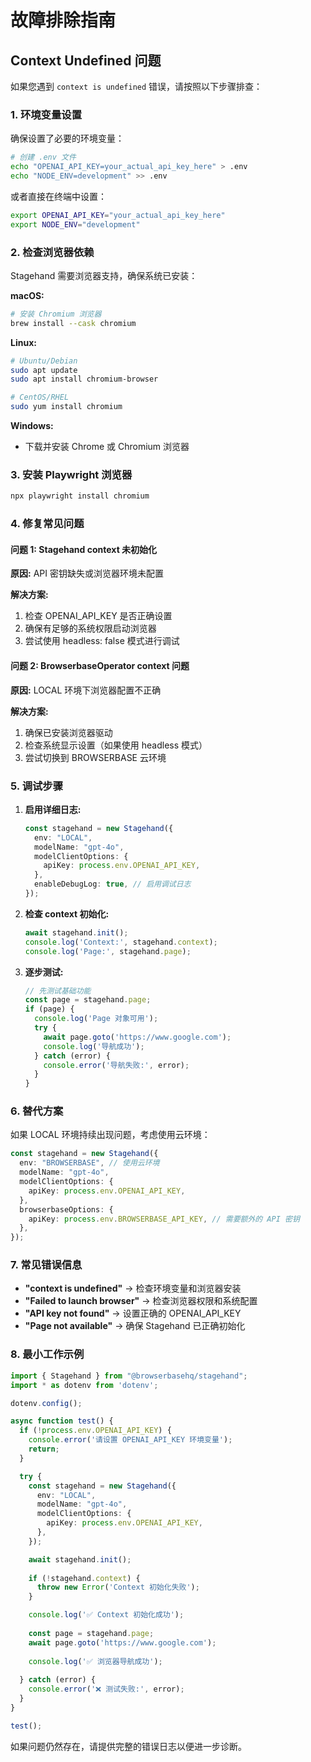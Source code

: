 # 故障排除指南

## Context Undefined 问题

如果您遇到 `context is undefined` 错误，请按照以下步骤排查：

### 1. 环境变量设置

确保设置了必要的环境变量：

```bash
# 创建 .env 文件
echo "OPENAI_API_KEY=your_actual_api_key_here" > .env
echo "NODE_ENV=development" >> .env
```

或者直接在终端中设置：

```bash
export OPENAI_API_KEY="your_actual_api_key_here"
export NODE_ENV="development"
```

### 2. 检查浏览器依赖

Stagehand 需要浏览器支持，确保系统已安装：

**macOS:**
```bash
# 安装 Chromium 浏览器
brew install --cask chromium
```

**Linux:**
```bash
# Ubuntu/Debian
sudo apt update
sudo apt install chromium-browser

# CentOS/RHEL
sudo yum install chromium
```

**Windows:**
- 下载并安装 Chrome 或 Chromium 浏览器

### 3. 安装 Playwright 浏览器

```bash
npx playwright install chromium
```

### 4. 修复常见问题

#### 问题 1: Stagehand context 未初始化

**原因:** API 密钥缺失或浏览器环境未配置

**解决方案:**
1. 检查 OPENAI_API_KEY 是否正确设置
2. 确保有足够的系统权限启动浏览器
3. 尝试使用 headless: false 模式进行调试

#### 问题 2: BrowserbaseOperator context 问题

**原因:** LOCAL 环境下浏览器配置不正确

**解决方案:**
1. 确保已安装浏览器驱动
2. 检查系统显示设置（如果使用 headless 模式）
3. 尝试切换到 BROWSERBASE 云环境

### 5. 调试步骤

1. **启用详细日志:**
   ```typescript
   const stagehand = new Stagehand({
     env: "LOCAL",
     modelName: "gpt-4o",
     modelClientOptions: {
       apiKey: process.env.OPENAI_API_KEY,
     },
     enableDebugLog: true, // 启用调试日志
   });
   ```

2. **检查 context 初始化:**
   ```typescript
   await stagehand.init();
   console.log('Context:', stagehand.context);
   console.log('Page:', stagehand.page);
   ```

3. **逐步测试:**
   ```typescript
   // 先测试基础功能
   const page = stagehand.page;
   if (page) {
     console.log('Page 对象可用');
     try {
       await page.goto('https://www.google.com');
       console.log('导航成功');
     } catch (error) {
       console.error('导航失败:', error);
     }
   }
   ```

### 6. 替代方案

如果 LOCAL 环境持续出现问题，考虑使用云环境：

```typescript
const stagehand = new Stagehand({
  env: "BROWSERBASE", // 使用云环境
  modelName: "gpt-4o",
  modelClientOptions: {
    apiKey: process.env.OPENAI_API_KEY,
  },
  browserbaseOptions: {
    apiKey: process.env.BROWSERBASE_API_KEY, // 需要额外的 API 密钥
  },
});
```

### 7. 常见错误信息

- **"context is undefined"** → 检查环境变量和浏览器安装
- **"Failed to launch browser"** → 检查浏览器权限和系统配置
- **"API key not found"** → 设置正确的 OPENAI_API_KEY
- **"Page not available"** → 确保 Stagehand 已正确初始化

### 8. 最小工作示例

```typescript
import { Stagehand } from "@browserbasehq/stagehand";
import * as dotenv from 'dotenv';

dotenv.config();

async function test() {
  if (!process.env.OPENAI_API_KEY) {
    console.error('请设置 OPENAI_API_KEY 环境变量');
    return;
  }

  try {
    const stagehand = new Stagehand({
      env: "LOCAL",
      modelName: "gpt-4o",
      modelClientOptions: {
        apiKey: process.env.OPENAI_API_KEY,
      },
    });

    await stagehand.init();
    
    if (!stagehand.context) {
      throw new Error('Context 初始化失败');
    }

    console.log('✅ Context 初始化成功');
    
    const page = stagehand.page;
    await page.goto('https://www.google.com');
    
    console.log('✅ 浏览器导航成功');
    
  } catch (error) {
    console.error('❌ 测试失败:', error);
  }
}

test();
```

如果问题仍然存在，请提供完整的错误日志以便进一步诊断。 